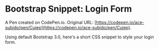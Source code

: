 # Bootstrap Snippet: Login Form

A Pen created on CodePen.io. Original URL: [https://codepen.io/ace-subido/pen/Cuiep](https://codepen.io/ace-subido/pen/Cuiep).

Using default Bootstrap 3.0, here's a short CSS snippet to style your login form.
